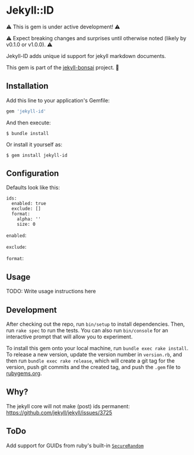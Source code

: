 # Jekyll::ID

⚠️ This is gem is under active development! ⚠️

⚠️ Expect breaking changes and surprises until otherwise noted (likely by v0.1.0 or v1.0.0). ⚠️

Jekyll-ID adds unique id support for jekyll markdown documents.

This gem is part of the [jekyll-bonsai](https://manunamz.github.io/jekyll-bonsai/) project. 🎋
## Installation

Add this line to your application's Gemfile:

```ruby
gem 'jekyll-id'
```

And then execute:

    $ bundle install

Or install it yourself as:

    $ gem install jekyll-id


## Configuration

Defaults look like this:

```
ids:
  enabled: true
  exclude: []
  format:
    alpha: ''
    size: 0
```

`enabled`:

`exclude`:

`format`: 

## Usage

TODO: Write usage instructions here

## Development

After checking out the repo, run `bin/setup` to install dependencies. Then, run `rake spec` to run the tests. You can also run `bin/console` for an interactive prompt that will allow you to experiment.

To install this gem onto your local machine, run `bundle exec rake install`. To release a new version, update the version number in `version.rb`, and then run `bundle exec rake release`, which will create a git tag for the version, push git commits and the created tag, and push the `.gem` file to [rubygems.org](https://rubygems.org).

## Why?
The jekyll core will not make (post) ids permanent: https://github.com/jekyll/jekyll/issues/3725

## ToDo
Add support for GUIDs from ruby's built-in [`SecureRandom`](https://ruby-doc.org/stdlib-1.9.3/libdoc/securerandom/rdoc/SecureRandom.html#method-c-uuid)
